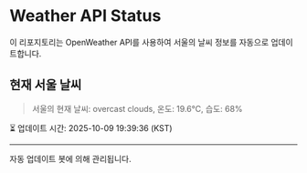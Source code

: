 
# Weather API Status

이 리포지토리는 OpenWeather API를 사용하여 서울의 날씨 정보를 자동으로 업데이트합니다.

## 현재 서울 날씨
> 서울의 현재 날씨: overcast clouds, 온도: 19.6°C, 습도: 68%

⏳ 업데이트 시간: 2025-10-09 19:39:36 (KST)

---
자동 업데이트 봇에 의해 관리됩니다.
